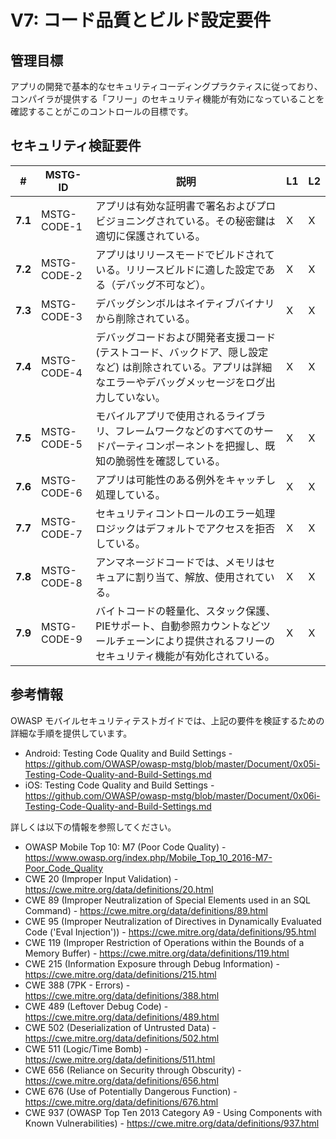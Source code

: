 # V7: コード品質とビルド設定要件

## 管理目標

アプリの開発で基本的なセキュリティコーディングプラクティスに従っており、コンパイラが提供する「フリー」のセキュリティ機能が有効になっていることを確認することがこのコントロールの目標です。

## セキュリティ検証要件

| # | MSTG-ID | 説明 | L1 | L2 |
| --- | --- | --- | --- | --- |
| **7.1** | MSTG-CODE-1 | アプリは有効な証明書で署名およびプロビジョニングされている。その秘密鍵は適切に保護されている。 | X | X |
| **7.2** | MSTG-CODE-2 | アプリはリリースモードでビルドされている。リリースビルドに適した設定である（デバッグ不可など）。 | X | X |
| **7.3** | MSTG-CODE-3 | デバッグシンボルはネイティブバイナリから削除されている。 | X | X |
| **7.4** | MSTG-CODE-4 | デバッグコードおよび開発者支援コード (テストコード、バックドア、隠し設定など) は削除されている。アプリは詳細なエラーやデバッグメッセージをログ出力していない。 | X | X |
| **7.5** | MSTG-CODE-5 | モバイルアプリで使用されるライブラリ、フレームワークなどのすべてのサードパーティコンポーネントを把握し、既知の脆弱性を確認している。 | X | X |
| **7.6** | MSTG-CODE-6 | アプリは可能性のある例外をキャッチし処理している。 | X | X |
| **7.7** | MSTG-CODE-7 | セキュリティコントロールのエラー処理ロジックはデフォルトでアクセスを拒否している。 | X | X |
| **7.8** | MSTG-CODE-8 | アンマネージドコードでは、メモリはセキュアに割り当て、解放、使用されている。 | X | X |
| **7.9** | MSTG-CODE-9 | バイトコードの軽量化、スタック保護、PIEサポート、自動参照カウントなどツールチェーンにより提供されるフリーのセキュリティ機能が有効化されている。 | X | X |

<div style="page-break-after: always;">
</div>

## 参考情報

OWASP モバイルセキュリティテストガイドでは、上記の要件を検証するための詳細な手順を提供しています。

- Android: Testing Code Quality and Build Settings - <https://github.com/OWASP/owasp-mstg/blob/master/Document/0x05i-Testing-Code-Quality-and-Build-Settings.md>
- iOS: Testing Code Quality and Build Settings - <https://github.com/OWASP/owasp-mstg/blob/master/Document/0x06i-Testing-Code-Quality-and-Build-Settings.md>

詳しくは以下の情報を参照してください。

- OWASP Mobile Top 10: M7 (Poor Code Quality) - <https://www.owasp.org/index.php/Mobile_Top_10_2016-M7-Poor_Code_Quality>
- CWE 20 (Improper Input Validation) - <https://cwe.mitre.org/data/definitions/20.html>
- CWE 89 (Improper Neutralization of Special Elements used in an SQL Command) - <https://cwe.mitre.org/data/definitions/89.html>
- CWE 95 (Improper Neutralization of Directives in Dynamically Evaluated Code ('Eval Injection')) - <https://cwe.mitre.org/data/definitions/95.html>
- CWE 119 (Improper Restriction of Operations within the Bounds of a Memory Buffer) - <https://cwe.mitre.org/data/definitions/119.html>
- CWE 215 (Information Exposure through Debug Information) - <https://cwe.mitre.org/data/definitions/215.html>
- CWE 388 (7PK - Errors) - <https://cwe.mitre.org/data/definitions/388.html>
- CWE 489 (Leftover Debug Code) - <https://cwe.mitre.org/data/definitions/489.html>
- CWE 502 (Deserialization of Untrusted Data) - <https://cwe.mitre.org/data/definitions/502.html>
- CWE 511 (Logic/Time Bomb) - <https://cwe.mitre.org/data/definitions/511.html>
- CWE 656 (Reliance on Security through Obscurity) - <https://cwe.mitre.org/data/definitions/656.html>
- CWE 676 (Use of Potentially Dangerous Function)  - <https://cwe.mitre.org/data/definitions/676.html>
- CWE 937 (OWASP Top Ten 2013 Category A9 - Using Components with Known Vulnerabilities) - <https://cwe.mitre.org/data/definitions/937.html>
